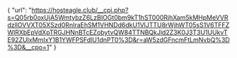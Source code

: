 {
  "url": "https://hosteagle.club/__cpi.php?s=Q05rb0oxUjA5WmtybzZ6LzBIOGt0bm9kT1hST000RjhXam5kMHpMeVVRdzllOVVXT05XSzd0RnIraEhSM1VHNDd6dkU1VlJTTU8rWjhWT05sS1V6TFFZWlRXbEpVdXpTRGJHNnBTcEZobytvQW84TTNBQkJld2Z3K0J3T3U1UUkvTE92ZUIxMmIxY1B1YWFPSFdlU1dnPT0%3D&r=aW5zdGFncmFtLmNvbQ%3D%3D&__cpo=1"
}
